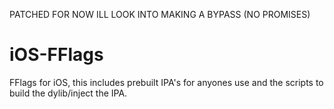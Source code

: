 PATCHED FOR NOW ILL LOOK INTO MAKING A BYPASS (NO PROMISES)

# iOS-FFlags
FFlags for iOS, this includes prebuilt IPA's for anyones use and the scripts to build the dylib/inject the IPA.
